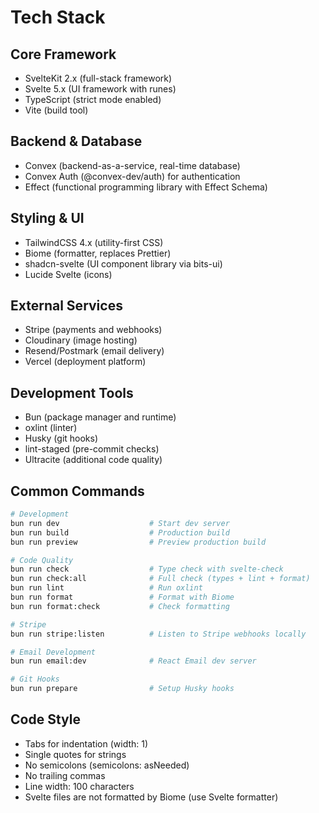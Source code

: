 # Tech Stack

## Core Framework

- SvelteKit 2.x (full-stack framework)
- Svelte 5.x (UI framework with runes)
- TypeScript (strict mode enabled)
- Vite (build tool)

## Backend & Database

- Convex (backend-as-a-service, real-time database)
- Convex Auth (@convex-dev/auth) for authentication
- Effect (functional programming library with Effect Schema)

## Styling & UI

- TailwindCSS 4.x (utility-first CSS)
- Biome (formatter, replaces Prettier)
- shadcn-svelte (UI component library via bits-ui)
- Lucide Svelte (icons)

## External Services

- Stripe (payments and webhooks)
- Cloudinary (image hosting)
- Resend/Postmark (email delivery)
- Vercel (deployment platform)

## Development Tools

- Bun (package manager and runtime)
- oxlint (linter)
- Husky (git hooks)
- lint-staged (pre-commit checks)
- Ultracite (additional code quality)

## Common Commands

```bash
# Development
bun run dev                    # Start dev server
bun run build                  # Production build
bun run preview                # Preview production build

# Code Quality
bun run check                  # Type check with svelte-check
bun run check:all              # Full check (types + lint + format)
bun run lint                   # Run oxlint
bun run format                 # Format with Biome
bun run format:check           # Check formatting

# Stripe
bun run stripe:listen          # Listen to Stripe webhooks locally

# Email Development
bun run email:dev              # React Email dev server

# Git Hooks
bun run prepare                # Setup Husky hooks
```

## Code Style

- Tabs for indentation (width: 1)
- Single quotes for strings
- No semicolons (semicolons: asNeeded)
- No trailing commas
- Line width: 100 characters
- Svelte files are not formatted by Biome (use Svelte formatter)
